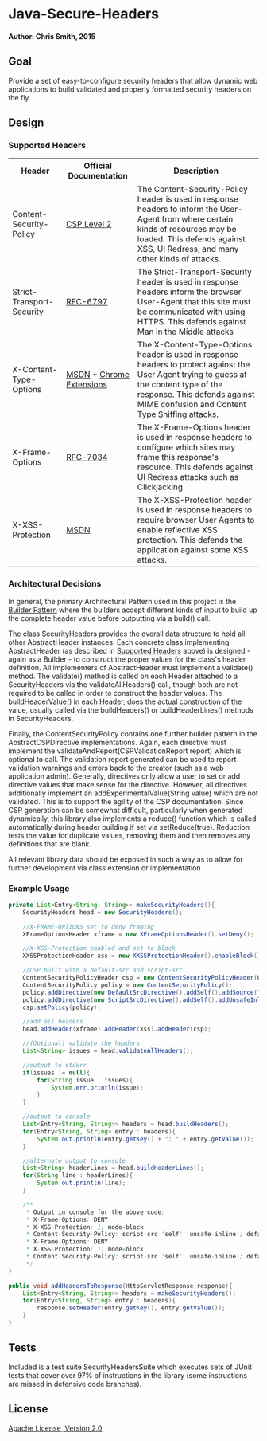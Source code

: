 # Java-Secure-Headers
#### Author: Chris Smith, 2015

## Goal
Provide a set of easy-to-configure security headers that allow dynamic web applications to build validated and properly formatted security headers on the fly.

## Design
### Supported Headers     

Header                    | Official Documentation     | Description
------------------------- | -------------------------- | --------------
Content-Security-Policy   | [CSP Level 2](http://www.w3.org/TR/CSP2/) | The Content-Security-Policy header is used in response headers to inform the User-Agent from where certain kinds of resources may be loaded. This defends against XSS, UI Redress, and many other kinds of attacks.
Strict-Transport-Security | [RFC-6797](https://tools.ietf.org/html/rfc6797) | The Strict-Transport-Security header is used in response headers inform the browser User-Agent that this site must be communicated with using HTTPS. This defends against Man in the Middle attacks
X-Content-Type-Options    | [MSDN](https://blogs.msdn.microsoft.com/ie/2008/09/02/ie8-security-part-vi-beta-2-update/) + [Chrome Extensions](https://developer.chrome.com/extensions/hosting) | The X-Content-Type-Options header is used in response headers to protect against the User Agent trying to guess at the content type of the response. This defends against MIME confusion and Content Type Sniffing attacks. 
X-Frame-Options           | [RFC-7034](https://tools.ietf.org/html/rfc7034) | The X-Frame-Options header is used in response headers to configure which sites may frame this response's resource. This defends against UI Redress attacks such as Clickjacking
X-XSS-Protection          | [MSDN](https://blogs.msdn.microsoft.com/ie/2008/07/02/ie8-security-part-iv-the-xss-filter/) | The X-XSS-Protection header is used in response headers to require browser User Agents to enable reflective XSS protection. This defends the application against some XSS attacks.

### Architectural Decisions

In general, the primary Architectural Pattern used in this project is the [Builder Pattern](https://en.wikipedia.org/wiki/Builder_pattern) where the builders accept different kinds of input to build up the complete header value before outputting via a build() call.

The class SecurityHeaders provides the overall data structure to hold all other AbstractHeader instances. Each concrete class implementing AbstractHeader (as described in [Supported Headers](#Supported-Headers) above) is designed - again as a Builder - to construct the proper values for the class's header definition. All implementers of AbstractHeader must implement a validate() method. The validate() method is called on each Header attached to a SecurityHeaders via the validateAllHeaders() call, though both are not required to be called in order to construct the header values. The buildHeaderValue() in each Header, does the actual construction of the value, usually called via the buildHeaders() or buildHeaderLines() methods in SecurityHeaders.

Finally, the ContentSecurityPolicy contains one further builder pattern in the AbstractCSPDirective implementations. Again, each directive must implement the validateAndReport(CSPValidationReport report) which is optional to call. The validation report generated can be used to report validation warnings and errors back to the creator (such as a web application admin). Generally, directives only allow a user to set or add directive values that make sense for the directive. However, all directives additionally implement an addExperimentalValue(String value) which are not validated. This is to support the agility of the CSP documentation. Since CSP generation can be somewhat difficult, particularly when generated dynamically, this library also implements a reduce() function which is called automatically during header building if set via setReduce(true). Reduction tests the value for duplicate values, removing them and then removes any definitions that are blank. 

All relevant library data should be exposed in such a way as to allow for further development via class extension or implementation

### Example Usage
```java
private List<Entry<String, String>> makeSecurityHeaders(){
	SecurityHeaders head = new SecurityHeaders();

	//X-FRAME-OPTIONS set to deny framing
	XFrameOptionsHeader xframe = new XFrameOptionsHeader().setDeny();

	//X-XSS-Protection enabled and set to block
	XXSSProtectionHeader xss = new XXSSProtectionHeader().enableBlock().enableProtection();

	//CSP built with a default-src and script-src
	ContentSecurityPolicyHeader csp = new ContentSecurityPolicyHeader(CSPHeaderName.CSP);
	ContentSecurityPolicy policy = new ContentSecurityPolicy();
	policy.addDirective(new DefaultSrcDirective().addSelf().addSource("http://foobar.com"));
	policy.addDirective(new ScriptSrcDirective().addSelf().addUnsafeInline());
	csp.setPolicy(policy);

	//add all headers
	head.addHeader(xframe).addHeader(xss).addHeader(csp);

	//(Optional) validate the headers
	List<String> issues = head.validateAllHeaders();

	//output to stderr
	if(issues != null){
		for(String issue : issues){
			System.err.println(issue);
		}
	}

	//output to console
	List<Entry<String, String>> headers = head.buildHeaders();
	for(Entry<String, String> entry : headers){
		System.out.println(entry.getKey() + ": " + entry.getValue());
	}

	//alternate output to console
	List<String> headerLines = head.buildHeaderLines();
	for(String line : headerLines){
		System.out.println(line);
	}

	/**
	 * Output in console for the above code:
	 * X-Frame-Options: DENY
	 * X-XSS-Protection: 1; mode=block
	 * Content-Security-Policy: script-src 'self' 'unsafe-inline'; default-src 'self' http://foobar.com
	 * X-Frame-Options: DENY
	 * X-XSS-Protection: 1; mode=block
	 * Content-Security-Policy: script-src 'self' 'unsafe-inline'; default-src 'self' http://foobar.com
	 */
}

public void addHeadersToResponse(HttpServletResponse response){
	List<Entry<String, String>> headers = makeSecurityHeaders();
	for(Entry<String, String> entry : headers){
		response.setHeader(entry.getKey(), entry.getValue());
	}
}
```

## Tests
Included is a test suite SecurityHeadersSuite which executes sets of JUnit tests that cover over 97% of instructions in the library (some instructions are missed in defensive code branches).

## License
[Apache License, Version 2.0](http://www.apache.org/licenses/LICENSE-2.0.txt)
